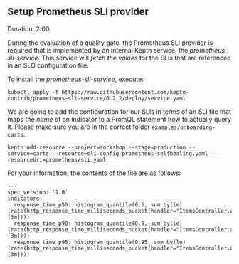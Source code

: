 
## Setup Prometheus SLI provider 
Duration: 2:00

During the evaluation of a quality gate, the Prometheus SLI provider is required that is implemented by an internal Keptn service, the *prometheus-sli-service*. This service will _fetch the values_ for the SLIs that are referenced in an SLO configuration file.

To install the *prometheus-sli-service*, execute:

<!-- command -->
```
kubectl apply -f https://raw.githubusercontent.com/keptn-contrib/prometheus-sli-service/0.2.2/deploy/service.yaml
```

We are going to add the configuration for our SLIs in terms of an SLI file that maps the _name_ of an indicator to a PromQL statement how to actually query it. Please make sure you are in the correct folder `examples/onboarding-carts`.

<!-- bash cd ../../onboarding-carts -->

<!-- command -->
```
keptn add-resource --project=sockshop --stage=production --service=carts --resource=sli-config-prometheus-selfhealing.yaml --resourceUri=prometheus/sli.yaml 
```

For your information, the contents of the file are as follows:
```
---
spec_version: '1.0'
indicators:
  response_time_p50: histogram_quantile(0.5, sum by(le) (rate(http_response_time_milliseconds_bucket{handler="ItemsController.addToCart",job="$SERVICE-$PROJECT-$STAGE"}[3m])))
  response_time_p90: histogram_quantile(0.9, sum by(le) (rate(http_response_time_milliseconds_bucket{handler="ItemsController.addToCart",job="$SERVICE-$PROJECT-$STAGE"}[3m])))
  response_time_p95: histogram_quantile(0.95, sum by(le) (rate(http_response_time_milliseconds_bucket{handler="ItemsController.addToCart",job="$SERVICE-$PROJECT-$STAGE"}[3m])))
```
